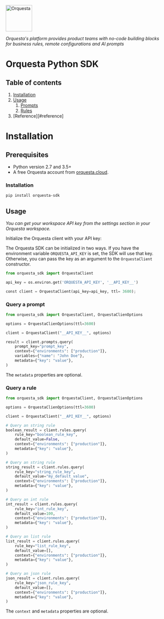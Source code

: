 <p align="left">
  <a href="https://orquesta.dev" target="_blank">
    <img src="https://media.licdn.com/dms/image/C4E0BAQEXwCA4xN_AtQ/company-logo_200_200/0/1677578302965?e=2147483647&v=beta&t=df-lwhojzn0ZspaLGbRhZmTsZQimiLoVy9Uh7iYO-5U" alt="Orquesta"  height="84">
  </a>
</p>

_Orquesta's platform provides product teams with no-code building blocks for business rules, remote configurations and AI prompts_

# Orquesta Python SDK

## Table of contents

1. [Installation](#installation)
2. [Usage](#usage)
   1. [Prompts](#prompts)
   2. [Rules](#rules)
3. [Reference][#reference]

# Installation

## Prerequisites

- Python version 2.7 and 3.5+
- A free Orquesta account from [orquesta.cloud](https://orquesta.cloud).

### Installation

<div id='installation'/>

```bash
pip install orquesta-sdk
```

## Usage

<div id="usage"/>

_You can get your workspace API key from the settings section in your Orquesta workspace._

Initialize the Orquesta client with your API key:

The Orquesta SDK can be initialized in two ways. If you have the environment variable `ORQUESTA_API_KEY` is set, the SDK will use that key. Otherwise, you can pass the key as an argument to the `OrquestaClient` constructor.

```python
from orquesta_sdk import OrquestaClient

api_key = os.environ.get('ORQUESTA_API_KEY', '__API_KEY__')

const client = OrquestaClient(api_key=api_key, ttl= 3600);
```

### Query a prompt

<div id="prompts"/>

```python
from orquesta_sdk import OrquestaClient, OrquestaClienOptions

options = OrquestaClienOptions(ttl=3600)

client = OrquestaClient("__API_KEY__", options)

result = client.prompts.query(
    prompt_key="prompt_key",
    context={"environments": ["production"]},
    variables={"name": "John Doe"},
    metadata={"key": "value"},
)
```

The `metadata` properties are optional.

### Query a rule

<div id="rules"/>

```python
from orquesta_sdk import OrquestaClient, OrquestaClienOptions

options = OrquestaClienOptions(ttl=3600)

client = OrquestaClient("__API_KEY__", options)

# Query an string rule
boolean_result = client.rules.query(
    rule_key="boolean_rule_key",
    default_value=False,
    context={"environments": ["production"]},
    metadata={"key": "value"},
)

# Query an string rule
string_result = client.rules.query(
    rule_key="string_rule_key",
    default_value="my_default_value",
    context={"environments": ["production"]},
    metadata={"key": "value"},
)

# Query an int rule
int_result = client.rules.query(
    rule_key="int_rule_key",
    default_value=100,
    context={"environments": ["production"]},
    metadata={"key": "value"},
)

# Query an list rule
list_result = client.rules.query(
    rule_key="list_rule_key",
    default_value=[],
    context={"environments": ["production"]},
    metadata={"key": "value"},
)

# Query an json rule
json_result = client.rules.query(
    rule_key="json_rule_key",
    default_value=[],
    context={"environments": ["production"]},
    metadata={"key": "value"},
)
```

The `context` and `metadata` properties are optional.
